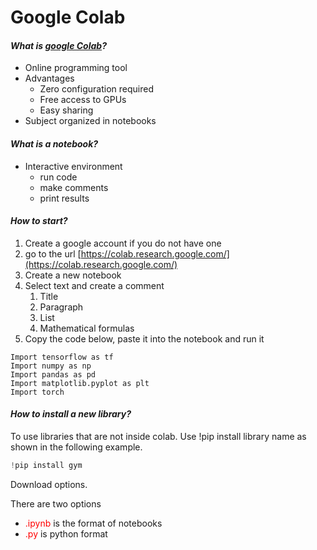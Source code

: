 # **Google Colab**

#### *What is <a href="https://colab.research.google.com/" target="_blank">google Colab</a>?*


* Online programming tool
* Advantages
  * Zero configuration required
  * Free access to GPUs
  * Easy sharing
* Subject organized in notebooks

#### *What is a notebook?*

- Interactive environment
  - run code
  - make comments
  - print results

#### *How to start?*

1. Create a google account if you do not have one
2. go to the url [https://colab.research.google.com/](https://colab.research.google.com/)
3. Create a new notebook
4. Select text and create a comment
   1. Title
   2. Paragraph
   3. List
   4. Mathematical formulas
5. Copy the code below, paste it into the notebook and run it

```
Import tensorflow as tf
Import numpy as np
Import pandas as pd
Import matplotlib.pyplot as plt
Import torch
```

#### *How to install a new library?*

To use libraries that are not inside colab. Use !pip install library name as shown in the following example.

```python
!pip install gym
```

Download options.

There are two options

- <font color=red>.ipynb</font> is the format of notebooks
- <font color=red>.py</font> is python format

